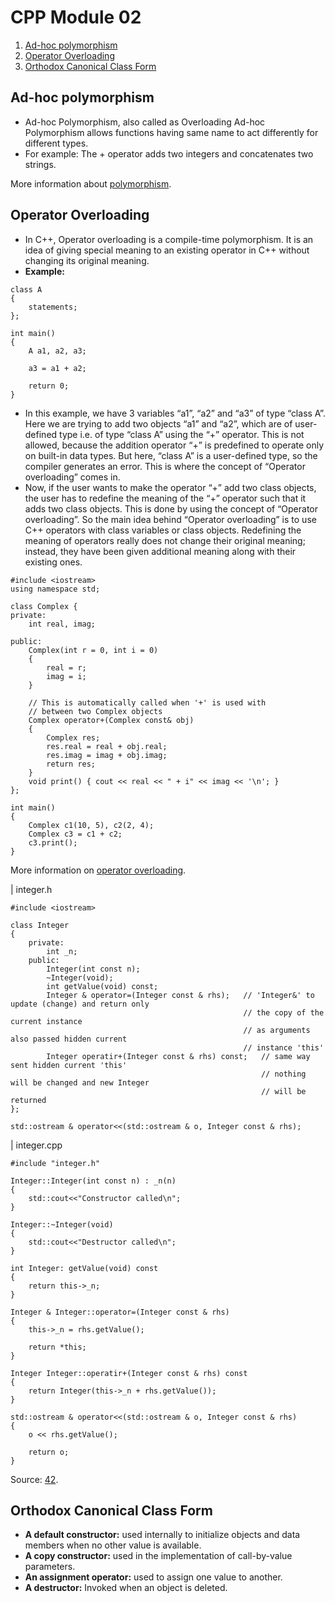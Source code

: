 
# CPP Module 02

1. [Ad-hoc polymorphism](#Ad-hoc-polymorphism)
2. [Operator Overloading](#Operator-Overloading)
3. [Orthodox Canonical Class Form](#Orthodox-Canonical-Class-Form)

## <a id="Ad-hoc-polymorphism">Ad-hoc polymorphism</a>
- Ad-hoc Polymorphism, also called as Overloading Ad-hoc Polymorphism allows functions having same name to act differently for different types. 
- For example: The + operator adds two integers and concatenates two strings.

More information about <a href="https://www.geeksforgeeks.org/ad-hoc-inclusion-parametric-coercion-polymorphisms/">polymorphism</a>.

## <a id="Operator-Overloading">Operator Overloading</a>
- In C++, Operator overloading is a compile-time polymorphism. It is an idea of giving special meaning to an existing operator in C++ without changing its original meaning.
- <b>Example:</b>
```
class A 
{
	statements;
};

int main()
{
	A a1, a2, a3;

	a3 = a1 + a2;

	return 0;
}
```
- In this example, we have 3 variables “a1”, “a2” and “a3” of type “class A”. Here we are trying to add two objects “a1” and “a2”, which are of user-defined type i.e. of type “class A” using the “+” operator. This is not allowed, because the addition operator “+” is predefined to operate only on built-in data types. But here, “class A” is a user-defined type, so the compiler generates an error. This is where the concept of “Operator overloading” comes in.
- Now, if the user wants to make the operator “+” add two class objects, the user has to redefine the meaning of the “+” operator such that it adds two class objects. This is done by using the concept of “Operator overloading”. So the main idea behind “Operator overloading” is to use C++ operators with class variables or class objects. Redefining the meaning of operators really does not change their original meaning; instead, they have been given additional meaning along with their existing ones.
```
#include <iostream>
using namespace std;

class Complex {
private:
	int real, imag;

public:
	Complex(int r = 0, int i = 0)
	{
		real = r;
		imag = i;
	}

	// This is automatically called when '+' is used with
	// between two Complex objects
	Complex operator+(Complex const& obj)
	{
		Complex res;
		res.real = real + obj.real;
		res.imag = imag + obj.imag;
		return res;
	}
	void print() { cout << real << " + i" << imag << '\n'; }
};

int main()
{
	Complex c1(10, 5), c2(2, 4);
	Complex c3 = c1 + c2;
	c3.print();
}
```

More information on <a href="https://www.geeksforgeeks.org/operator-overloading-cpp/">operator overloading</a>.


| integer.h
```
#include <iostream>

class Integer
{
	private:
		int _n;
	public:
		Integer(int const n);
		~Integer(void);
		int getValue(void) const;
		Integer & operator=(Integer const & rhs);	// 'Integer&' to update (change) and return only
													// the copy of the current instance
													// as arguments also passed hidden current
													// instance 'this'
		Integer operatir+(Integer const & rhs) const;	// same way sent hidden current 'this'
														// nothing will be changed and new Integer
														// will be returned 
};

std::ostream & operator<<(std::ostream & o, Integer const & rhs);
```
| integer.cpp
```
#include "integer.h"

Integer::Integer(int const n) : _n(n)
{
	std::cout<<"Constructor called\n";
}

Integer::~Integer(void)
{
	std::cout<<"Destructor called\n";
}

int Integer: getValue(void) const
{
	return this->_n;
}

Integer & Integer::operator=(Integer const & rhs)
{
	this->_n = rhs.getValue();

	return *this;
}

Integer Integer::operatir+(Integer const & rhs) const
{
	return Integer(this->_n + rhs.getValue());
}

std::ostream & operator<<(std::ostream & o, Integer const & rhs)
{
	o << rhs.getValue();

	return o;
}
```

Source: <a href="https://42.fr/en/homepage/">42</a>.

## <a id="Orthodox-Canonical-Class-Form">Orthodox Canonical Class Form</a>

- <b>A default constructor:</b> used internally to initialize objects and data members when no other value is available.
- <b>A copy constructor:</b> used in the implementation of call-by-value parameters.
- <b>An assignment operator:</b> used to assign one value to another.
- <b>A destructor:</b> Invoked when an object is deleted.

